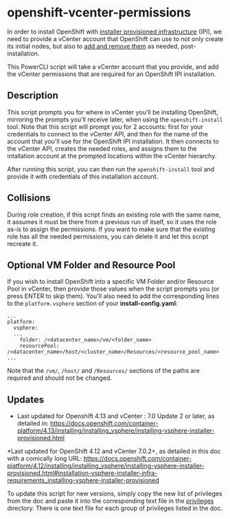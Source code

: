 # openshift-vcenter-permissions
In order to install OpenShift with [installer provisioned infrastructure](https://docs.openshift.com/container-platform/4.12/installing/installing-preparing.html#installing-preparing-existing-components) (IPI), we need to provide a vCenter account that OpenShift can use to not only create its initial nodes, but also to [add and remove them](https://docs.openshift.com/container-platform/4.12/installing/installing_bare_metal_ipi/ipi-install-expanding-the-cluster.html) as needed, post-installation.

This PowerCLI script will take a vCenter account that you provide, and add the vCenter permissions that are required for an OpenShift IPI installation.

## Description
This script prompts you for where in vCenter you'll be installing OpenShift, mirroring the prompts you'll receive later, when using the `openshift-install` tool. Note that this script will prompt you for 2 accounts: first for your credentials to connect to the vCenter API, and then for the name of the account that you'll use for the OpenShift IPI installation. It then connects to the vCenter API, creates the needed roles, and assigns them to the intallation account at the prompted locations within the vCenter hierarchy.

After running this script, you can then run the `openshift-install` tool and provide it with credentials of this installation account.

## Collisions
During role creation, if this script finds an existing role with the same name, it assumes it must be there from a previous run of itself, so it uses the role as-is to assign the permissions. If you want to make sure that the existing role has all the needed permissions, you can delete it and let this script recreate it.

## Optional VM Folder and Resource Pool
If you wish to install OpenShift into a specific VM Folder and/or Resource Pool in vCenter, then provide those values when the script prompts you (or press ENTER to skip them). You'll also need to add the corresponding lines to the `platform.vsphere` section of your **install-config.yaml**:
```
...
platform:
  vsphere:
  ...
    folder: /<datacenter_name>/vm/<folder_name>
    resourcePool: /<datacenter_name>/host/<cluster_name>/Resources/<resource_pool_name>
...
```
Note that the `/vm/`, `/host/` and `/Resources/` sections of the paths are required and should not be changed.

## Updates
* Last updated for Openshift 4.13 and vCenter : 7.0 Update 2 or later, as detailed in: https://docs.openshift.com/container-platform/4.13/installing/installing_vsphere/installing-vsphere-installer-provisioned.html

*Last updated for OpenShift 4.12 and vCenter 7.0.2+, as detailed in this doc with a comically long URL:
https://docs.openshift.com/container-platform/4.12/installing/installing_vsphere/installing-vsphere-installer-provisioned.html#installation-vsphere-installer-infra-requirements_installing-vsphere-installer-provisioned

To update this script for new versions, simply copy the new list of privileges from the doc and paste it into the corresponding text file in the [privileges](/privileges) directory. There is one text file for each group of privileges listed in the doc.
